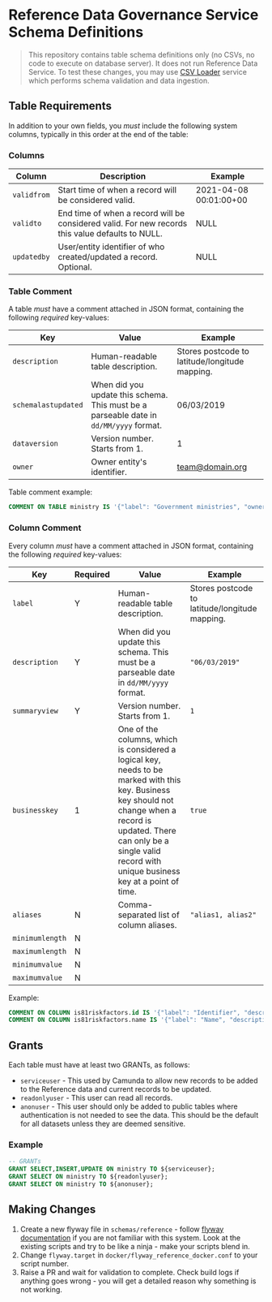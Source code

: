 # Reference Data Governance Service Schema Definitions

> This repository contains table schema definitions only (no CSVs, no code to execute on database server).  It does not run Reference Data Service. To test these changes, you may use [CSV Loader](https://github.com/UKHomeOffice/csv_loader) service which performs schema validation and data ingestion.

## Table Requirements

In addition to your own fields, you *must* include the following system columns, typically in this order at the end of the table:

### Columns

| Column      | Description                                                  | Example                |
| ----------- | ------------------------------------------------------------ | ---------------------- |
| `validfrom` | Start time of when a record will be considered valid.        | 2021-04-08 00:01:00+00 |
| `validto`   | End time of when a record will be considered valid. For new records this value defaults to NULL. | NULL                   |
| `updatedby` | User/entity identifier of who created/updated a record. Optional. | NULL                   |

### Table Comment

A table  *must* have a comment attached in JSON format, containing the following *required* key-values:

| Key                 | Value                                                        | Example                                        |
| ------------------- | ------------------------------------------------------------ | ---------------------------------------------- |
| `description`       | Human-readable table description.                            | Stores postcode to latitude/longitude mapping. |
| `schemalastupdated` | When did you update this schema. This must be a parseable date in `dd/MM/yyyy` format. | 06/03/2019                                     |
| `dataversion`       | Version number. Starts from 1.                               | 1                                              |
| `owner`             | Owner entity's identifier.                                   | team@domain.org                                |

Table comment example:

```sql
COMMENT ON TABLE ministry IS '{"label": "Government ministries", "owner": "xyx@test.com", "description": "A list of departments, agencies and public bodies.", "schemalastupdated": "06/03/2019", "dataversion": 1}';
```

### Column Comment

Every column *must* have a comment attached in JSON format, containing the following *required* key-values:

| Key             | Required | Value                                                        | Example                                        |
| --------------- | -------- | ------------------------------------------------------------ | ---------------------------------------------- |
| `label`         | Y        | Human-readable table description.                            | Stores postcode to latitude/longitude mapping. |
| `description`   | Y        | When did you update this schema. This must be a parseable date in `dd/MM/yyyy` format. | `"06/03/2019"`                                 |
| `summaryview`   | Y        | Version number. Starts from 1.                               | `1`                                            |
| `businesskey`   | 1        | One of the columns, which is considered a logical key, needs to be marked with this key. Business key should not change when a record is updated. There can only be a single valid record with unique business key at a point of time. | `true`                                         |
| `aliases`       | N        | Comma-separated list of column aliases.                      | `"alias1, alias2"`                             |
| `minimumlength` | N        |                                                              |                                                |
| `maximumlength` | N        |                                                              |                                                |
| `minimumvalue`  | N        |                                                              |                                                |
| `maximumvalue`  | N        |                                                              |                                                |

Example:

```sql
COMMENT ON COLUMN is81riskfactors.id IS '{"label": "Identifier", "description": "Unique identifying column", "summaryview": "false"}';
COMMENT ON COLUMN is81riskfactors.name IS '{"label": "Name", "description": "Name of the risk factor", "summaryview": "true"}';
```



## Grants

Each table must have at least two GRANTs, as follows:
* `serviceuser` - This used by Camunda to allow new records to be added to the Reference data and current records to be updated.
* `readonlyuser` - This user can read all records.
* `anonuser` - This user should only be added to public tables where authentication is not needed to see the data.
This should be the default for all datasets unless they are deemed sensitive.


### Example

```sql
-- GRANTs
GRANT SELECT,INSERT,UPDATE ON ministry TO ${serviceuser};
GRANT SELECT ON ministry TO ${readonlyuser};
GRANT SELECT ON ministry TO ${anonuser};
```

## Making Changes

1. Create a new flyway file in `schemas/reference` - follow [flyway documentation](https://flywaydb.org/documentation/) if you are not familiar with this system. Look at the existing scripts and try to be like a ninja - make your scripts blend in.
2. Change `flyway.target` in `docker/flyway_reference_docker.conf` to your script number.
3. Raise a PR and wait for validation to complete. Check build logs if anything goes wrong - you will get a detailed reason why something is not working.
